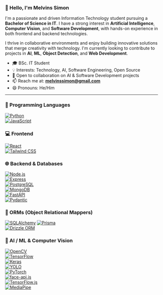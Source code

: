 ### 👋 Hello, I'm Melvins Simon

I'm a passionate and driven Information Technology student pursuing a **Bachelor of Science in IT**. I have a strong interest in **Artificial Intelligence**, **Computer Vision**, and **Software Development**, with hands-on experience in both frontend and backend technologies.

I thrive in collaborative environments and enjoy building innovative solutions that merge creativity with technology. I'm currently looking to contribute to projects in **AI**, **ML**, **Object Detection**, and **Web Development**.

- 🎓 BSc. IT Student  
- 💡 Interests: Technology, AI, Software Engineering, Open Source  
- 🤝 Open to collaboration on AI & Software Development projects  
- 📫 Reach me at: **melvinssimon@gmail.com**  
- 😄 Pronouns: He/Him

---

### 🧠 Programming Languages

[![Python](https://img.shields.io/badge/Python-3776AB?style=for-the-badge&logo=python&logoColor=white)](https://www.python.org/)  
[![JavaScript](https://img.shields.io/badge/JavaScript-F7DF1E?style=for-the-badge&logo=javascript&logoColor=black)](https://developer.mozilla.org/en-US/docs/Web/JavaScript)

### 💻 Frontend

[![React](https://img.shields.io/badge/React-61DAFB?style=for-the-badge&logo=react&logoColor=black)](https://react.dev/)  
[![Tailwind CSS](https://img.shields.io/badge/Tailwind_CSS-38B2AC?style=for-the-badge&logo=tailwind-css&logoColor=white)](https://tailwindcss.com/)

### 🌐 Backend & Databases

[![Node.js](https://img.shields.io/badge/Node.js-339933?style=for-the-badge&logo=node.js&logoColor=white)](https://nodejs.org/)  
[![Express](https://img.shields.io/badge/Express-000000?style=for-the-badge&logo=express&logoColor=white)](https://expressjs.com/)  
[![PostgreSQL](https://img.shields.io/badge/PostgreSQL-336791?style=for-the-badge&logo=postgresql&logoColor=white)](https://www.postgresql.org/)  
[![MongoDB](https://img.shields.io/badge/MongoDB-47A248?style=for-the-badge&logo=mongodb&logoColor=white)](https://www.mongodb.com/)  
[![FastAPI](https://img.shields.io/badge/FastAPI-009688?style=for-the-badge&logo=fastapi&logoColor=white)](https://fastapi.tiangolo.com/)  
[![Pydantic](https://img.shields.io/badge/Pydantic-0A0A0A?style=for-the-badge&logo=python&logoColor=white)](https://docs.pydantic.dev/)  

### 🧩 ORMs (Object Relational Mappers)

[![SQLAlchemy](https://img.shields.io/badge/SQLAlchemy-FF1717?style=for-the-badge&logo=python&logoColor=white)](https://www.sqlalchemy.org/)
[![Prisma](https://img.shields.io/badge/Prisma-2D3748?style=for-the-badge&logo=prisma&logoColor=white)](https://www.prisma.io/)  
[![Drizzle ORM](https://img.shields.io/badge/Drizzle%20ORM-000000?style=for-the-badge&logo=data&logoColor=white)](https://orm.drizzle.team/)

### 🧠 AI / ML & Computer Vision

[![OpenCV](https://img.shields.io/badge/OpenCV-5C3EE8?style=for-the-badge&logo=opencv&logoColor=white)](https://opencv.org/)  
[![TensorFlow](https://img.shields.io/badge/TensorFlow-FF6F00?style=for-the-badge&logo=tensorflow&logoColor=white)](https://www.tensorflow.org/)  
[![Keras](https://img.shields.io/badge/Keras-D00000?style=for-the-badge&logo=keras&logoColor=white)](https://keras.io/)  
[![YOLO](https://img.shields.io/badge/YOLO-00FFFF?style=for-the-badge&logo=yolo&logoColor=black)](https://github.com/ultralytics/yolov5)  
[![PyTorch](https://img.shields.io/badge/PyTorch-EE4C2C?style=for-the-badge&logo=pytorch&logoColor=white)](https://pytorch.org/)  
[![face-api.js](https://img.shields.io/badge/face--api.js-00599C?style=for-the-badge&logo=javascript&logoColor=white)](https://github.com/justadudewhohacks/face-api.js)  
[![TensorFlow.js](https://img.shields.io/badge/TensorFlow.js-FF6F00?style=for-the-badge&logo=tensorflow&logoColor=white)](https://www.tensorflow.org/js)  
[![MediaPipe](https://img.shields.io/badge/MediaPipe-FF6F00?style=for-the-badge&logo=mediapipe&logoColor=white)](https://mediapipe.dev/)
